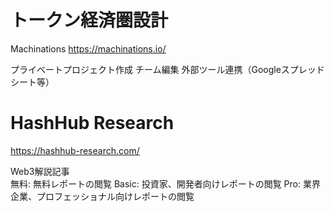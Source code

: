
# トークン経済圏設計
Machinations	https://machinations.io/		

プライベートプロジェクト作成
チーム編集
外部ツール連携（Googleスプレッドシート等）


# HashHub Research	
https://hashhub-research.com/	

Web3解説記事	
無料: 無料レポートの閲覧
Basic: 投資家、開発者向けレポートの閲覧
Pro: 業界企業、プロフェッショナル向けレポートの閲覧
